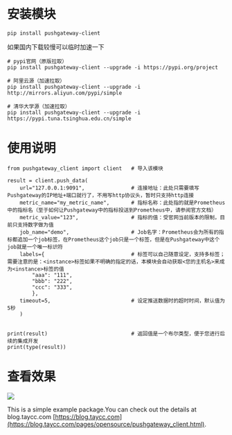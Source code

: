 # 安装模块

```shell
pip install pushgateway-client
```

如果国内下载较慢可以临时加速一下

```shell
# pypi官网（原版拉取）
pip install pushgateway-client --upgrade -i https://pypi.org/project   

# 阿里云源（加速拉取）
pip install pushgateway-client --upgrade -i http://mirrors.aliyun.com/pypi/simple

# 清华大学源（加速拉取）    
pip install pushgateway-client --upgrade -i https://pypi.tuna.tsinghua.edu.cn/simple
```

# 使用说明

```
from pushgateway_client import client   # 导入该模块

result = client.push_data(
    url="127.0.0.1:9091",               # 连接地址：此处只需要填写Pushgateway的IP地址+端口就行了，不用写http协议头，暂时只支持http连接
    metric_name="my_metric_name",       # 指标名称：此处指的就是Prometheus中的指标名（至于如何让Pushgateway中的指标投送到Prometheus中，请参阅官方文档）
    metric_value="123",                 # 指标的值：受官网当前版本的限制，目前只支持数字做为值
    job_name="demo",                    # Job名字：Prometheus会为所有的指标都追加一个job标签，在Prometheus这个job只是一个标签，但是在Pushgateway中这个job就是一个唯一标识符
    labels={                            # 标签可以自己随意设定，支持多标签；需要注意的是：<instance>标签如果不明确的指定的话，本模块会自动获取<您的主机名>来成为<instance>标签的值
        "aaa": "111",
        "bbb": "222",
        "ccc": "333",
        },
    timeout=5,                          # 设定推送数据时的超时时间，默认值为5秒
    )


print(result)                           # 返回值是一个布尔类型，便于您进行后续的集成开发
print(type(result))
```

# 查看效果

![](http://img.taycc.com/picgo/img.png)

This is a simple example package.You can check out the details at blog.taycc.com
[https://blog.taycc.com](https://blog.taycc.com/pages/opensource/pushgateway_client.html).